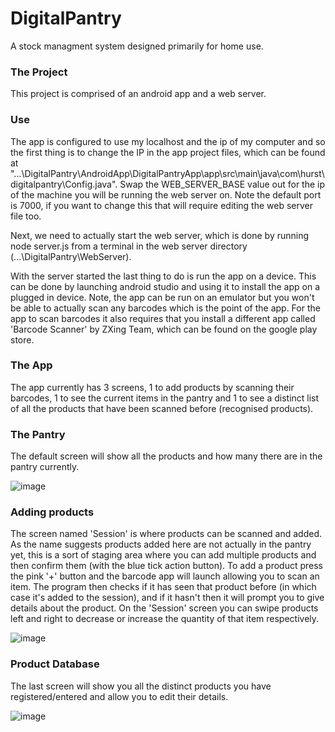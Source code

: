 # DigitalPantry
 A stock managment system designed primarily for home use.

### The Project

This project is comprised of an android app and a web server. 

### Use

The app is configured to use my localhost and the ip of my computer and so the first thing is to change the IP in the app project files, which can be found at "...\DigitalPantry\AndroidApp\DigitalPantryApp\app\src\main\java\com\hurst\digitalpantry\Config.java". Swap the WEB_SERVER_BASE value out for the ip of the machine you will be running the web server on. Note the default port is 7000, if you want to change this that will require editing the web server file too.

Next, we need to actually start the web server, which is done by running node server.js from a terminal in the web server directory (...\DigitalPantry\WebServer).

With the server started the last thing to do is run the app on a device. This can be done by launching android studio and using it to install the app on a plugged in device. Note, the app can be run on an emulator but you won't be able to actually scan any barcodes which is the point of the app. For the app to scan barcodes it also requires that you install a different app called 'Barcode Scanner' by ZXing Team, which can be found on the google play store.

### The App

The app currently has 3 screens, 1 to add products by scanning their barcodes, 1 to see the current items in the pantry and 1 to see a distinct list of all the products that have been scanned before (recognised products).

### The Pantry

The default screen will show all the products and how many there are in the pantry currently.

![image](https://user-images.githubusercontent.com/43950567/127306741-1920d7c1-cfd8-46ca-908c-7974335df0f0.png)


### Adding products

The screen named 'Session' is where products can be scanned and added. As the name suggests products added here are not actually in the pantry yet, this is a sort of staging area where you can add multiple products and then confirm them (with the blue tick action button). To add a product press the pink '+' button and the barcode app will launch allowing you to scan an item. The program then checks if it has seen that product before (in which case it's added to the session), and if it hasn't then it will prompt you to give details about the product. On the 'Session' screen you can swipe products left and right to decrease or increase the quantity of that item respectively. 

![image](https://user-images.githubusercontent.com/43950567/127306919-5be25e19-9978-48d9-b1a0-36b828de82a2.png)


### Product Database

The last screen will show you all the distinct products you have registered/entered and allow you to edit their details.

![image](https://user-images.githubusercontent.com/43950567/127306935-31d81b5e-35ac-4fbc-987e-838db4de8997.png)





